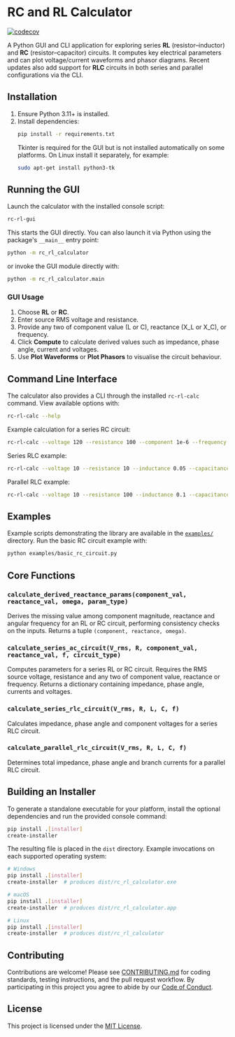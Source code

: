 # RC and RL Calculator

[![codecov](https://codecov.io/gh/OWNER/RC-and-RL-Calculator/branch/main/graph/badge.svg)](https://codecov.io/gh/OWNER/RC-and-RL-Calculator)

A Python GUI and CLI application for exploring series **RL** (resistor–inductor) and **RC** (resistor–capacitor) circuits. It computes key electrical parameters and can plot voltage/current waveforms and phasor diagrams. Recent updates also add support for **RLC** circuits in both series and parallel configurations via the CLI.

## Installation
1. Ensure Python 3.11+ is installed.
2. Install dependencies:
   ```bash
   pip install -r requirements.txt
   ```
   Tkinter is required for the GUI but is not installed automatically on some platforms. On Linux install it separately, for example:
   ```bash
   sudo apt-get install python3-tk
   ```

## Running the GUI
Launch the calculator with the installed console script:
```bash
rc-rl-gui
```
This starts the GUI directly. You can also launch it via Python using the package's `__main__` entry point:
```bash
python -m rc_rl_calculator
```
or invoke the GUI module directly with:
```bash
python -m rc_rl_calculator.main
```

### GUI Usage
1. Choose **RL** or **RC**.
2. Enter source RMS voltage and resistance.
3. Provide any two of component value (L or C), reactance (X_L or X_C), or frequency.
4. Click **Compute** to calculate derived values such as impedance, phase angle, current and voltages.
5. Use **Plot Waveforms** or **Plot Phasors** to visualise the circuit behaviour.

## Command Line Interface
The calculator also provides a CLI through the installed `rc-rl-calc` command. View available options with:

```bash
rc-rl-calc --help
```

Example calculation for a series RC circuit:

```bash
rc-rl-calc --voltage 120 --resistance 100 --component 1e-6 --frequency 60 --circuit RC
```

Series RLC example:

```bash
rc-rl-calc --voltage 10 --resistance 10 --inductance 0.05 --capacitance 1e-6 --frequency 1000 --circuit RLC_SERIES
```

Parallel RLC example:

```bash
rc-rl-calc --voltage 10 --resistance 100 --inductance 0.1 --capacitance 1e-5 --frequency 1000 --circuit RLC_PARALLEL
```

## Examples

Example scripts demonstrating the library are available in the
[`examples/`](examples) directory. Run the basic RC circuit example with:

```bash
python examples/basic_rc_circuit.py
```


## Core Functions
### `calculate_derived_reactance_params(component_val, reactance_val, omega, param_type)`
Derives the missing value among component magnitude, reactance and angular frequency for an RL or RC circuit, performing consistency checks on the inputs. Returns a tuple `(component, reactance, omega)`.

### `calculate_series_ac_circuit(V_rms, R, component_val, reactance_val, f, circuit_type)`
Computes parameters for a series RL or RC circuit. Requires the RMS source voltage, resistance and any two of component value, reactance or frequency. Returns a dictionary containing impedance, phase angle, currents and voltages.

### `calculate_series_rlc_circuit(V_rms, R, L, C, f)`
Calculates impedance, phase angle and component voltages for a series RLC circuit.

### `calculate_parallel_rlc_circuit(V_rms, R, L, C, f)`
Determines total impedance, phase angle and branch currents for a parallel RLC circuit.

## Building an Installer

To generate a standalone executable for your platform, install the optional
dependencies and run the provided console command:

```bash
pip install .[installer]
create-installer
```

The resulting file is placed in the ``dist`` directory. Example invocations
on each supported operating system:

```bash
# Windows
pip install .[installer]
create-installer  # produces dist/rc_rl_calculator.exe

# macOS
pip install .[installer]
create-installer  # produces dist/rc_rl_calculator.app

# Linux
pip install .[installer]
create-installer  # produces dist/rc_rl_calculator
```

## Contributing
Contributions are welcome! Please see [CONTRIBUTING.md](CONTRIBUTING.md) for
coding standards, testing instructions, and the pull request workflow. By
participating in this project you agree to abide by our
[Code of Conduct](CODE_OF_CONDUCT.md).

## License
This project is licensed under the [MIT License](LICENSE).
